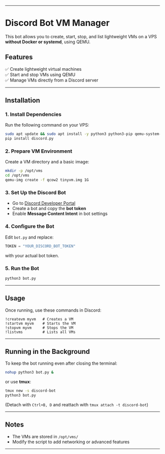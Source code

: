 

---

# **Discord Bot VM Manager**  

This bot allows you to create, start, stop, and list lightweight VMs on a VPS **without Docker or systemd**, using QEMU.  

## **Features**  
✅ Create lightweight virtual machines  
✅ Start and stop VMs using QEMU  
✅ Manage VMs directly from a Discord server  

---

## **Installation**  
### **1. Install Dependencies**  
Run the following command on your VPS:  

```bash
sudo apt update && sudo apt install -y python3 python3-pip qemu-system-x86
pip install discord.py
```

### **2. Prepare VM Environment**  
Create a VM directory and a basic image:  

```bash
mkdir -p /opt/vms
cd /opt/vms
qemu-img create -f qcow2 tinyvm.img 1G
```

### **3. Set Up the Discord Bot**  
- Go to [Discord Developer Portal](https://discord.com/developers/applications)  
- Create a bot and copy the **bot token**  
- Enable **Message Content Intent** in bot settings  

### **4. Configure the Bot**  
Edit `bot.py` and replace:  

```python
TOKEN = "YOUR_DISCORD_BOT_TOKEN"
```
with your actual bot token.  

### **5. Run the Bot**  
```bash
python3 bot.py
```

---

## **Usage**  
Once running, use these commands in Discord:  

```plaintext
!createvm myvm   # Creates a VM
!startvm myvm    # Starts the VM
!stopvm myvm     # Stops the VM
!listvms         # Lists all VMs
```

---

## **Running in the Background**  
To keep the bot running even after closing the terminal:  

```bash
nohup python3 bot.py &
```
or use **tmux**:  

```bash
tmux new -s discord-bot
python3 bot.py
```
(Detach with `Ctrl+B, D` and reattach with `tmux attach -t discord-bot`)  

---

## **Notes**  
- The VMs are stored in `/opt/vms/`  
- Modify the script to add networking or advanced features  

---
